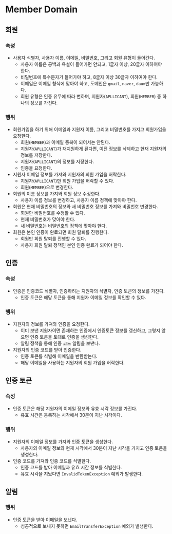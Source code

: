 # Member Domain

## 회원

### 속성

- 사용자 식별자, 사용자 이름, 이메일, 비밀번호, 그리고 회원 유형이 들어간다.
    - 사용자 이름은 공백과 욕설이 들어가면 안되고, 1글자 이상, 20글자 이하여야 한다.
    - 비밀번호에 특수문자가 들어가야 하고, 8글자 이상 30글자 이하여야 한다.
    - 이메일은 이메일 형식에 맞아야 하고, 도메인은 `gmail`, `naver`, `daum`만 가능하다.
    - 회원 유형은 인증 유무에 따라 변하며, 지원자(`APLLICANT`), 회원(`MEMBER`) 중 하나의 정보를 가진다.

### 행위

- 회원가입을 하기 위해 이메일과 지원자 이름, 그리고 비밀번호를 가지고 회원가입을 요청한다.
    - 회원(`MEMBER`)과 이메일 중복이 되어서는 안된다.
    - 지원자(`APLLICANT`)가 재지원하게 된다면, 이전 정보를 삭제하고 현재 지원자의 정보를 저장한다.
    - 지원자(`APLLICANT`)의 정보를 저장한다.
    - 인증을 요청한다.
- 지원자 이메일 정보를 가져와 지원자의 회원 가입을 허락한다.
    - 지원자(`APLLICANT`)만 회원 가입을 허락할 수 있다.
    - 회원(`MEMBER`)으로 변경한다.
- 회원의 이름 정보를 가져와 회원 정보 수정한다.
    - 사용자 이름 정보를 변경하고, 사용자 이름 정책에 맞아야 한다.
- 회원은 현재 비밀번호의 정보와 새 비밀번호 정보를 가져와 비밀번호 변경한다.
    - 회원만 비밀번호를 수정할 수 있다.
    - 현재 비밀번호가 맞아야 한다.
    - 새 비밀번호는 비밀번호의 정책에 맞아야 한다.
- 회원은 본인 인증이 완료되면 회원 탈퇴를 진행한다.
    - 회원만 회원 탈퇴를 진행할 수 있다.
    - 사용자 회원 탈퇴 정책인 본인 인증 완료가 되어야 한다.

## 인증

### 속성

- 인증은 인증코드 식별자, 인증하려는 지원자의 식별자, 인증 토큰의 정보를 가진다.
    - 인증 토큰은 해당 토큰을 통해 지원자 이메일 정보를 확인할 수 있다.

### 행위

- 지원자의 정보를 가져와 인증을 요청한다.
    - 이미 보낸 지원자이면 존재하는 인증에서 인증토큰 정보를 갱신하고, 그렇지 않으면 인증 토큰을 토대로 인증을 생성한다.
    - 알림 정책을 통해 인증 코드 알림을 보낸다.
- 지원자의 인증 코드를 받아 인증한다.
    - 인증 토큰를 식별해 이메일을 반환받는다.
    - 해당 이메일을 사용하는 지원자의 회원 가입을 허락한다.

## 인증 토큰

### 속성

- 인증 토큰은 해당 지원자의 이메일 정보와 유효 시각 정보를 가진다.
    - 유효 시간은 등록하는 시각에서 30분이 지난 시각이다.

### 행위

- 지원자의 이메일 정보를 가져와 인증 토큰을 생성한다.
    - 사용자의 이메일 정보와 현재 시각에서 30분이 지난 시각을 가지고 인증 토큰을 생성한다.
- 인증 코드를 가져와 인증 코드를 식별한다.
    - 인증 코드를 받아 이메일과 유효 시간 정보를 식별한다.
    - 유효 시각을 지났다면 `InvalidTokenException` 예외가 발생한다.

## 알림

### 행위

- 인증 토큰을 받아 이메일을 보낸다.
    - 성공적으로 보내지 못하면 `EmailTransferException` 예외가 발생한다.
